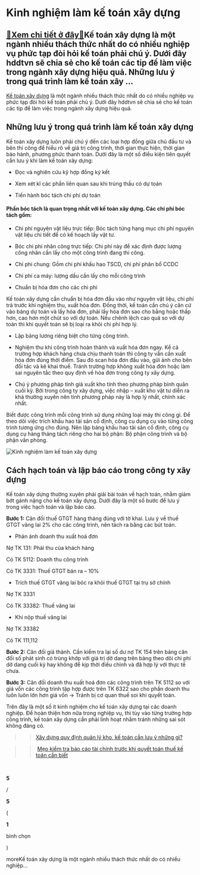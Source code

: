 Kinh nghiệm làm kế toán xây dựng
================================

[:gift:Xem chi tiết ở đây:gift:](https://hddtvn.com/kinh-nghiem-lam-ke-toan-xay-dung/)Kế toán xây dựng là một ngành nhiều thách thức nhất do có nhiều nghiệp vụ phức tạp đòi hỏi kế toán phải chú ý. Dưới đây hddtvn sẽ chia sẻ cho kế toán các tip để làm việc trong ngành xây dựng hiệu quả. Những lưu ý trong quá trình làm kế toán xây …
------------------------------------------------------------------------------------------------------------------------------------------------------------------------------------------------------------------------------------------------------

[Kế toán xây dựng](#) là một ngành nhiều thách thức nhất do có nhiều nghiệp vụ phức tạp đòi hỏi kế toán phải chú ý. Dưới đây hddtvn sẽ chia sẻ cho kế toán các tip để làm việc trong ngành xây dựng hiệu quả.


Những lưu ý trong quá trình làm kế toán xây dựng
------------------------------------------------


Kế toán xây dựng luôn phải chú ý đến các loại hợp đồng giữa chủ đầu tư và bên thi công để hiểu rõ về giá trị công trình, thời gian thực hiện, thời gian bảo hành, phương phức thanh toán. Dưới đây là một số điều kiện tiên quyết cần lưu ý khi làm kế toán xây dựng:




* Đọc và nghiên cứu kỹ hợp đồng ký kết

* Xem xét kĩ các phần liên quan sau khi trúng thầu có dự toán

* Tiến hành bóc tách chi phí dự toán



#### Phần bóc tách là quan trọng nhất với kế toán xây dựng. Các chi phí bóc tách gồm:


+ Chi phí nguyên vật liệu trực tiếp: Bóc tách từng hạng mục chi phí nguyên vật liệu chi tiết để có kế hoạch lấy vật tư.


+ Bóc chi phí nhân công trực tiếp: Chi phí này để xác định được lượng công nhân cần lấy cho một công trình đang thi công.


+ Chi phí chung: Gồm chi phí khấu hao TSCD, chi phí phân bổ CCDC


+ Chi phí ca máy: lượng dầu cần lấy cho mỗi công trình




* Chuẩn bị hóa đơn cho các chi phí



Kế toán xây dựng cần chuẩn bị hóa đơn đầu vào như nguyên vật liệu, chi phí trả trước khi nghiệm thu, xuất hóa đơn. Đồng thời, kế toán cần chú ý căn cứ vào bảng dự toán và lấy hóa đơn, phải lấy hóa đơn sao cho bằng hoặc thấp hơn, cao hơn một chút so với dự toán. Nếu chênh lệch cao quá so với dự toán thì khi quyết toán sẽ bị loại ra khỏi chi phí hợp lý.




* Lập bảng lương riêng biệt cho từng công trình.

* Nghiệm thu khi công trình hoàn thành và xuất hóa đơn ngay. Kể cả trường hợp khách hàng chưa chịu thanh toán thì công ty vẫn cần xuất hóa đơn đúng thời điểm. Sau đó scan hóa đơn đầu vào, gửi ảnh cho bên đối tác và kê khai thuế. Tránh trường hợp không xuất hóa đơn hoặc làm sai nguyên tắc theo quy định về hóa đơn trong công ty xây dựng.

* Chú ý phương pháp tính giá xuất kho tính theo phương pháp bình quân cuối kỳ. Bởi trong công ty xây dựng, việc nhập – xuất kho vật tư diễn ra khá thường xuyên nên tính phương pháp này là hợp lý nhất, chính xác nhất.



Biết được công trình mỗi công trình sử dụng những loại máy thi công gì. Để theo dõi việc trích khấu hao tài sản cố định, công cụ dụng cụ vào từng công trình tương ứng cho đúng. Nên lập bảng khấu hao tài sản cố định, công cụ dụng cụ hàng tháng tách riêng cho hai bộ phận: Bộ phận công trình và bộ phận văn phòng.


![Kinh nghiệm làm kế toán xây dựng](https://hddtvn.com/wp-content/uploads/2021/01/11-1.jpg)


Cách hạch toán và lập báo cáo trong công ty xây dựng
----------------------------------------------------


Kế toán xây dựng thường xuyên phải giải bài toán về hạch toán, nhằm giảm bớt gánh nặng cho kế toán xây dựng. Dưới đây là một số bước để lưu ý trong việc hạch toán và lập báo cáo.


**Bước 1:** Cân đối thuế GTGT hàng tháng đúng với tờ khai. Lưu ý về thuế GTGT vãng lai 2% cho các công trình, nên tách ra bằng các bút toán.




* Phản ánh doanh thu xuất hoá đơn



Nợ TK 131: Phải thu của khách hàng


Có TK 5112: Doanh thu công trình


Có TK 3331: Thuế GTGT bán ra – 10%




* Trích thuế GTGT vãng lai bóc ra khỏi thuế GTGT tại trụ sở chính



Nợ TK 3331


Có TK 33382: Thuế vãng lai




* Khi nộp thuế vãng lai



Nợ TK 33382


Có TK 111,112


**Bước 2:** Cân đối giá thành. Cần kiểm tra lại số dư nợ TK 154 trên bảng cân đối số phát sinh có trùng khớp với giá trị dở dang trên bảng theo dõi chi phí dở dang cuối kỳ hay không để kịp thời điều chỉnh và đã hợp lý với thực tế chưa.


**Bước 3:** Cân đối doanh thu xuất hoá đơn các công trình trên TK 5112 so với giá vốn các công trình tập hợp được trên TK 6322 sao cho phần doanh thu luôn luôn lớn hơn giá vốn -> Tránh bị cơ quan thuế soi khi quyết toán.


Trên đây là một số ít kinh nghiệm cho kế toán xây dựng tại các doanh nghiệp. Để hoàn thiện hơn nữa trong nghiệp vụ, thì tùy vào từng trường hợp công trình, kế toán xây dựng cần phải linh hoạt nhằm tránh những sai sót không đáng có.


>> [Xây dựng quy định quản lý kho, kế toán cần lưu ý những gì?](#)


>> [Mẹo kiểm tra báo cáo tài chính trước khi quyết toán thuế kế toán cần biết](#)


 








































**5**  

/  

**5**  

(  

**1**  

  

 bình chọn   

)


moreKế toán xây dựng là một ngành nhiều thách thức nhất do có nhiều nghiệp…

